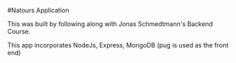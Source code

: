 #Natours Application

This was built by following along with Jonas Schmedtmann's Backend Course.

This app incorporates NodeJs, Express, MongoDB
(pug is used as the front end)
